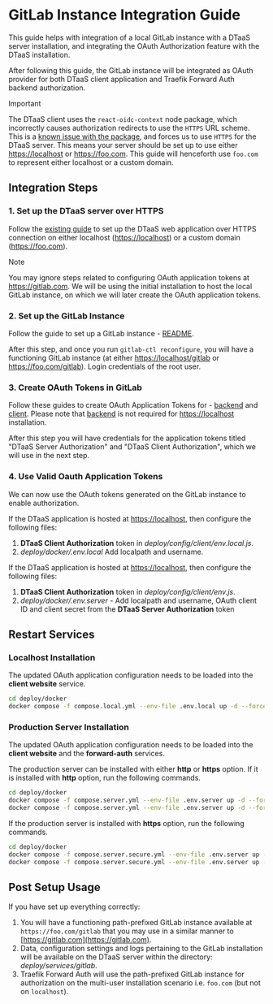 # GitLab Instance Integration Guide

This guide helps with integration of a local GitLab instance with
a DTaaS server installation, and integrating the OAuth Authorization feature
with the DTaaS installation.

After following this guide, the GitLab instance will be integrated
as OAuth provider for both DTaaS client application and
Traefik Forward Auth backend authorization.

> [!IMPORTANT]
> The DTaaS client uses the `react-oidc-context` node package,
> which incorrectly causes authorization redirects to use the `HTTPS` URL
> scheme. This is a
> [known issue with the package](https://github.com/authts/react-oidc-context/issues/1288),
> and forces us to use `HTTPS` for the DTaaS server. This means your server
> should be set up to use either <https://localhost> or <https://foo.com>. This
> guide will henceforth use `foo.com` to represent either localhost or a custom
> domain.

## Integration Steps

### 1. Set up the DTaaS server over HTTPS

Follow the [existing guide](../../docker/README.md)
to set up the DTaaS web application over HTTPS connection on either
localhost (<https://localhost>) or a custom domain (<https://foo.com>).

> [!NOTE]
> You may ignore steps related to configuring OAuth application tokens
> at <https://gitlab.com>. We will be using the initial installation to host
> the local GitLab instance, on which we will later create the OAuth
> application tokens.

### 2. Set up the GitLab Instance

Follow the guide to set up a GitLab instance -
[README](./README.md).

After this step, and once you run `gitlab-ctl reconfigure`, you will have a
functioning GitLab instance (at either <https://localhost/gitlab>
or <https://foo.com/gitlab>).
Login credentials of the root user.

### 3. Create OAuth Tokens in GitLab

Follow these guides to create OAuth Application Tokens for -
[backend](../../../docs/admin/servers/auth.md) and
[client](../../../docs/admin/client/auth.md). Please note that
[backend](../../../docs/admin/servers/auth.md) is not required
for <https://localhost> installation.

After this step you will have credentials for the application tokens titled
"DTaaS Server Authorization" and "DTaaS Client Authorization", which we will use
in the next step.

### 4. Use Valid Oauth Application Tokens

We can now use the OAuth tokens generated on the GitLab instance to enable
authorization.

If the DTaaS application is hosted at <https://localhost>, then configure
the following files:

1. **DTaaS Client Authorization** token in
   _deploy/config/client/env.local.js_.
1. _deploy/docker/.env.local_ Add localpath and username.

If the DTaaS application is hosted at <https://localhost>, then configure
the following files:

1. **DTaaS Client Authorization** token in
   _deploy/config/client/env.js_.
1. _deploy/docker/.env.server_ - Add  localpath and username,
   OAuth client ID and client secret from the
   **DTaaS Server Authorization** token

## Restart Services

### Localhost Installation

The updated OAuth application configuration needs to be loaded into
the **client website** service.

```sh
cd deploy/docker
docker compose -f compose.local.yml --env-file .env.local up -d --force-recreate client
```

### Production Server Installation

The updated OAuth application configuration needs to be loaded into
the **client website** and the **forward-auth** services.

The production server can be installed with either **http**
or **https** option.
If it is installed with **http** option, run the following commands.

```sh
cd deploy/docker
docker compose -f compose.server.yml --env-file .env.server up -d --force-recreate client
docker compose -f compose.server.yml --env-file .env.server up -d --force-recreate traefik-forward-auth
```

If the production server is installed with **https** option,
run the following commands.

```sh
cd deploy/docker
docker compose -f compose.server.secure.yml --env-file .env.server up -d --force-recreate client
docker compose -f compose.server.secure.yml --env-file .env.server up -d --force-recreate traefik-forward-auth
```

## Post Setup Usage

If you have set up everything correctly:

1. You will have a functioning path-prefixed GitLab instance available at
   `https://foo.com/gitlab` that you may use in a similar manner to
   [https://gitlab.com](https://gitlab.com).
1. Data, configuration settings and logs pertaining to the GitLab installation
   will be available on the DTaaS server within the directory:
   _deploy/services/gitlab_.
1. Traefik Forward Auth will use the path-prefixed GitLab instance for
   authorization on the multi-user installation scenario i.e.
   `foo.com` (but not on `localhost`).
